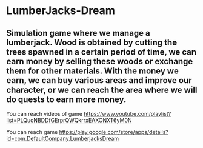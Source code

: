 # LumberJacks-Dream
## Simulation game where we manage a lumberjack. Wood is obtained by cutting the trees spawned in a certain period of time, we can earn money by selling these woods or exchange them for other materials. With the money we earn, we can buy various areas and improve our character, or we can reach the area where we will do quests to earn more money.

You can reach videos of game https://www.youtube.com/playlist?list=PLQuoNBDDfGErprQWQkrrxEAXONXT6yM0N

You can reach game https://play.google.com/store/apps/details?id=com.DefaultCompany.LumberjacksDream
